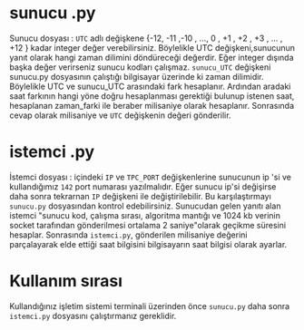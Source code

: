 # sunucu .py 
  Sunucu dosyası : `UTC` adlı değişkene {-12, -11 ,-10 , ..., 0 , +1 , +2 , +3 , ... , +12 } kadar integer değer verebilirsiniz.
  Böylelikle UTC değişkeni,sunucunun yanıt olarak hangi zaman dilimini döndüreceği değerdir. Eğer integer dışında başka değer verirseniz     sunucu kodları çalışmaz. `sunucu_UTC` değişkeni sunucu.py dosyasının çalıştığı bilgisayar üzerinde ki zaman dilimidir. Böylelikle UTC     ve sunucu_UTC arasındaki fark hesaplanır. Ardından aradaki saat farkının hangi yöne doğru hesaplanması gerektiği bulunup istenen saat,     hesaplanan zaman_farki ile beraber milisaniye olarak hesaplanır. Sonrasında cevap olarak milisaniye ve `UTC` değişkenin değeri             gönderilir.
  
# istemci .py 
  İstemci dosyası : içindeki `IP` ve `TPC_PORT` değişkenlerine sunucunun ip 'si ve kullandığımız `142` port numarası yazılmalıdır. Eğer     sunucu ip'si değişirse daha sonra tekrarnan `IP` değişkeni ile değiştirilebilir. Bu karşılaştırmayı `sunucu.py` dosyasından kontrol       edebilirsiniz. Sunucudan gelen yanıtı alan istemci "sunucu kod, çalışma sırası, algoritma mantığı ve 1024 kb verinin socket tarafından     gönderilmesi ortalama 2 saniye"olarak geçikme süresini hesaplar. Sonrasında `istemci.py`, gönderilen milisaniye değerini parçalayarak     elde ettiği saat bilgisini bilgisayarın saat bilgisi olarak ayarlar.
  
# Kullanım sırası
  Kullandığınız işletim sistemi terminali üzerinden önce `sunucu.py` daha sonra `istemci.py` dosyasını çalıştırmanız gereklidir.
